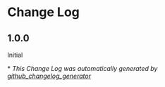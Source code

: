 # Change Log

## 1.0.0

Initial

\* *This Change Log was automatically generated by [github_changelog_generator](https://github.com/skywinder/Github-Changelog-Generator)*
